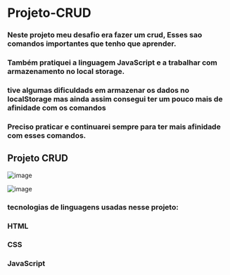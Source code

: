 



# Projeto-CRUD
### Neste projeto meu desafio era fazer um crud, Esses sao comandos importantes que tenho que aprender.
### Também pratiquei a linguagem JavaScript e a trabalhar com armazenamento no local storage.

###  tive algumas dificuldads em armazenar os dados no localStorage mas ainda assim consegui ter um pouco mais de afinidade com os comandos 
### Preciso praticar e continuarei sempre para ter mais afinidade com esses comandos.

## Projeto CRUD 

![image](https://user-images.githubusercontent.com/72661974/228147579-d3fe4a4b-8309-48ba-9cdb-ee91df66cb0d.png)

![image](https://user-images.githubusercontent.com/72661974/228147683-cbfbe557-cadc-43b9-bff3-a55ac14dd83e.png)

### tecnologias de linguagens usadas nesse projeto:
### HTML
### CSS
### JavaScript
